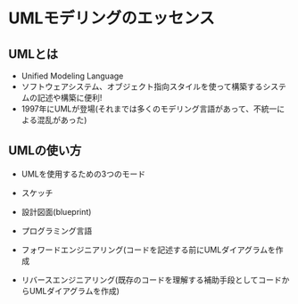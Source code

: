 # UMLモデリングのエッセンス
## UMLとは
* Unified Modeling Language
* ソフトウェアシステム、オブジェクト指向スタイルを使って構築するシステムの記述や構築に便利!
* 1997年にUMLが登場(それまでは多くのモデリング言語があって、不統一による混乱があった)

## UMLの使い方
* UMLを使用するための3つのモード
 * スケッチ
 * 設計図面(blueprint)
 * プログラミング言語

* フォワードエンジニアリング(コードを記述する前にUMLダイアグラムを作成
* リバースエンジニアリング(既存のコードを理解する補助手段としてコードからUMLダイアグラムを作成)
